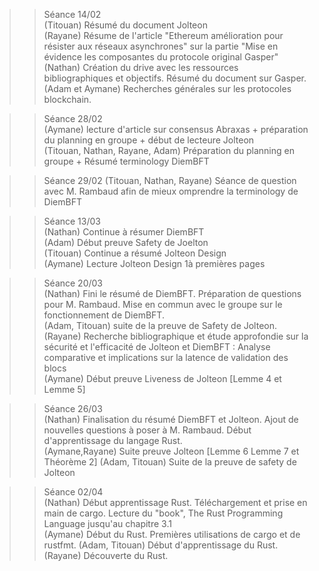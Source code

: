 >>Séance 14/02  
>(Titouan) Résumé du document Jolteon  
>(Rayane) Résume de l'article "Ethereum amélioration pour résister aux réseaux asynchrones" sur la partie "Mise en évidence les composantes du protocole original Gasper"  
>(Nathan) Création du drive avec les ressources bibliographiques et objectifs. Résumé du document sur Gasper.
>(Adam et Aymane) Recherches générales sur les protocoles blockchain.

>>Séance 28/02  
>(Aymane) lecture d'article sur consensus Abraxas + préparation du planning en groupe + début de lecteure Jolteon  
>(Titouan, Nathan, Rayane, Adam) Préparation du planning en groupe + Résumé terminology DiemBFT  

>>Séance 29/02
>(Titouan, Nathan, Rayane) Séance de question avec M. Rambaud afin de mieux omprendre la terminology de DiemBFT

>>Séance 13/03  
>(Nathan) Continue à résumer DiemBFT  
>(Adam) Début preuve Safety de Joelton  
>(Titouan) Continue a résumé Jolteon Design  
>(Aymane) Lecture Jolteon Design 1à premières pages

>>Séance 20/03  
>(Nathan) Fini le résumé de DiemBFT. Préparation de questions pour M. Rambaud. Mise en commun avec le groupe sur le fonctionnement de DiemBFT.  
>(Adam, Titouan) suite de la preuve de Safety de Jolteon.  
>(Rayane) Recherche bibliographique et étude approfondie sur la sécurité et l'efficacité de Jolteon et DiemBFT : Analyse comparative et implications sur la latence de validation des blocs  
>(Aymane) Début preuve Liveness de Jolteon [Lemme 4 et Lemme 5]  
  
>>Séance 26/03  
>(Nathan) Finalisation du résumé DiemBFT et Jolteon. Ajout de nouvelles questions à poser à M. Rambaud. Début d'apprentissage du langage Rust.  
>(Aymane,Rayane) Suite preuve Jolteon [Lemme 6 Lemme 7 et Théorème 2]
>(Adam, Titouan) Suite de la preuve de safety de Jolteon

>>Séance 02/04  
>(Nathan) Début apprentissage Rust. Téléchargement et prise en main de cargo. Lecture du "book", The Rust Programming Language jusqu'au chapitre 3.1  
>(Aymane) Début du Rust. Premières utilisations de cargo et de rustfmt.
>(Adam, Titouan) Début d'apprentissage du Rust.
>(Rayane) Découverte du Rust.